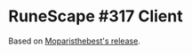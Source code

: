 # RuneScape #317 Client

Based on [Moparisthebest's release](https://www.moparisthebest.com/downloads/rs317.rar).